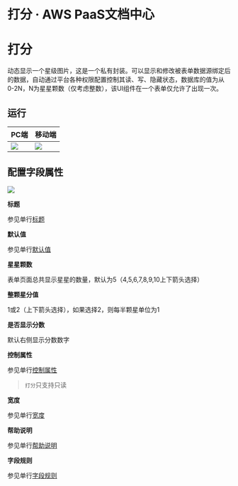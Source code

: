# 打分 · AWS PaaS文档中心

# 打分

动态显示一个星级图片，这是一个私有封装。可以显示和修改被表单数据源绑定后的数据，自动通过平台各种权限配置控制其读、写、隐藏状态，数据库的值为从0-2N，N为星星颗数（仅考虑整数），该UI组件在一个表单仅允许了出现一次。

## 运行

PC端 | 移动端  
---|---  
[![](https://docs.awspaas.com/user-manual/aws-pass-console-user-manual-form-vue-64ga/zj/textsc_pc.png)](<textsc_pc.png>) | [![](https://docs.awspaas.com/user-manual/aws-pass-console-user-manual-form-vue-64ga/zj/textsc_mobile.png)](<textsc_mobile.png>)  
  
## 配置字段属性

[![](https://docs.awspaas.com/user-manual/aws-pass-console-user-manual-form-vue-64ga/zj/textsc1.png)](<textsc1.png>)

**标题**

参见单行[标题](<text.html#title>)

**默认值**

参见单行[默认值](<text.html#mrz>)

**星星颗数**

表单页面总共显示星星的数量，默认为5（4,5,6,7,8,9,10上下箭头选择）

**整颗星分值**

1或2（上下箭头选择），如果选择2，则每半颗星单位为1

**是否显示分数**

默认右侧显示分数数字

**控制属性**

参见单行[控制属性](<text.html#control>)

> `打分`只支持只读

**宽度**

参见单行[宽度](<text.html#wigth>)

**帮助说明**

参见单行[帮助说明](<text.html#help>)

**字段规则**

参见单行[字段规则](<text.html#zdgz>)